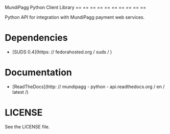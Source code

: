 MundiPagg Python Client Library
== == == == == == == == == ==

Python API for integration with MundiPagg payment web services.

# Dependencies
* [SUDS 0.4](https: // fedorahosted.org / suds / )


# Documentation
* [ReadTheDocs](http: // mundipagg - python - api.readthedocs.org / en / latest /)


# LICENSE
See the LICENSE file.
